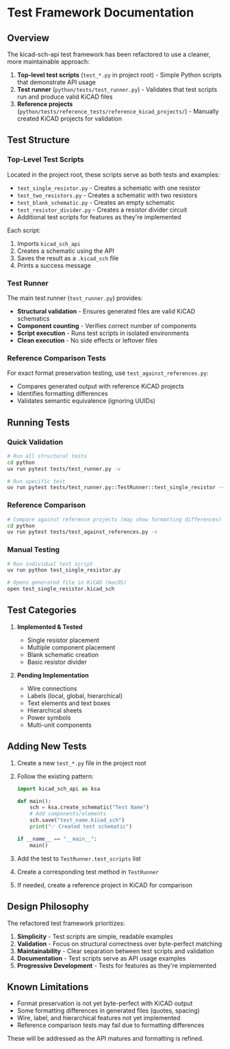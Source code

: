 # Test Framework Documentation

## Overview

The kicad-sch-api test framework has been refactored to use a cleaner, more maintainable approach:

1. **Top-level test scripts** (`test_*.py` in project root) - Simple Python scripts that demonstrate API usage
2. **Test runner** (`python/tests/test_runner.py`) - Validates that test scripts run and produce valid KiCAD files
3. **Reference projects** (`python/tests/reference_tests/reference_kicad_projects/`) - Manually created KiCAD projects for validation

## Test Structure

### Top-Level Test Scripts

Located in the project root, these scripts serve as both tests and examples:

- `test_single_resistor.py` - Creates a schematic with one resistor
- `test_two_resistors.py` - Creates a schematic with two resistors
- `test_blank_schematic.py` - Creates an empty schematic
- `test_resistor_divider.py` - Creates a resistor divider circuit
- Additional test scripts for features as they're implemented

Each script:
1. Imports `kicad_sch_api`
2. Creates a schematic using the API
3. Saves the result as a `.kicad_sch` file
4. Prints a success message

### Test Runner

The main test runner (`test_runner.py`) provides:

- **Structural validation** - Ensures generated files are valid KiCAD schematics
- **Component counting** - Verifies correct number of components
- **Script execution** - Runs test scripts in isolated environments
- **Clean execution** - No side effects or leftover files

### Reference Comparison Tests

For exact format preservation testing, use `test_against_references.py`:

- Compares generated output with reference KiCAD projects
- Identifies formatting differences
- Validates semantic equivalence (ignoring UUIDs)

## Running Tests

### Quick Validation
```bash
# Run all structural tests
cd python
uv run pytest tests/test_runner.py -v

# Run specific test
uv run pytest tests/test_runner.py::TestRunner::test_single_resistor -v
```

### Reference Comparison
```bash
# Compare against reference projects (may show formatting differences)
cd python
uv run pytest tests/test_against_references.py -v
```

### Manual Testing
```bash
# Run individual test script
uv run python test_single_resistor.py

# Opens generated file in KiCAD (macOS)
open test_single_resistor.kicad_sch
```

## Test Categories

1. **Implemented & Tested**
   - Single resistor placement
   - Multiple component placement
   - Blank schematic creation
   - Basic resistor divider

2. **Pending Implementation**
   - Wire connections
   - Labels (local, global, hierarchical)
   - Text elements and text boxes
   - Hierarchical sheets
   - Power symbols
   - Multi-unit components

## Adding New Tests

1. Create a new `test_*.py` file in the project root
2. Follow the existing pattern:
   ```python
   import kicad_sch_api as ksa
   
   def main():
       sch = ksa.create_schematic("Test Name")
       # Add components/elements
       sch.save("test_name.kicad_sch")
       print("✅ Created test schematic")
   
   if __name__ == "__main__":
       main()
   ```

3. Add the test to `TestRunner.test_scripts` list
4. Create a corresponding test method in `TestRunner`
5. If needed, create a reference project in KiCAD for comparison

## Design Philosophy

The refactored test framework prioritizes:

1. **Simplicity** - Test scripts are simple, readable examples
2. **Validation** - Focus on structural correctness over byte-perfect matching
3. **Maintainability** - Clear separation between test scripts and validation
4. **Documentation** - Test scripts serve as API usage examples
5. **Progressive Development** - Tests for features as they're implemented

## Known Limitations

- Format preservation is not yet byte-perfect with KiCAD output
- Some formatting differences in generated files (quotes, spacing)
- Wire, label, and hierarchical features not yet implemented
- Reference comparison tests may fail due to formatting differences

These will be addressed as the API matures and formatting is refined.